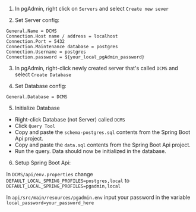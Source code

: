 1. In pgAdmin, right click on `Servers` and select `Create new sever`

2. Set Server config:

```
General.Name = DCMS
Connection.Host name / address = localhost
Connection.Port = 5432
Connection.Maintenance database = postgres
Connection.Username = postgres
Connection.password = ${your_local_pgAdmin_password}
```

3. In pgAdmin, right-click newly created server that's called `DCMS` and select `Create Database`

4. Set Database config:

```
General.Database = DCMS
```

5. Initialize Database

- Right-click Database (not Server) called `DCMS`
- Click `Query Tool`
- Copy and paste the `schema-postgres.sql` contents from the Spring Boot Api project.
- Copy and paste the `data.sql` contents from the Spring Boot Api project.
- Run the query. Data should now be initialized in the database.

6. Setup Spring Boot Api:

In `DCMS/api/env.properties` change `DEFAULT_LOCAL_SPRING_PROFILES=postgres,local` to `DEFAULT_LOCAL_SPRING_PROFILES=pgadmin,local`

In `api/src/main/resources/pgadmin.env` input your password in the variable `local_password=your_password_here`
